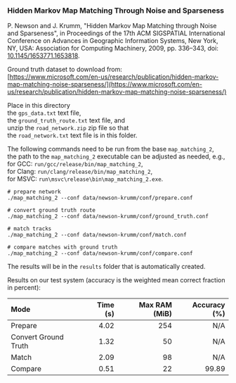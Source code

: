### Hidden Markov Map Matching Through Noise and Sparseness

P. Newson and J. Krumm, "Hidden Markov Map Matching through Noise and Sparseness", in Proceedings of the 17th ACM
SIGSPATIAL International Conference on Advances in Geographic Information Systems, New York, NY, USA: Association for
Computing Machinery, 2009, pp. 336–343, doi: [10.1145/1653771.1653818](https://dx.doi.org/10.1145%2F1653771.1653818).

Ground truth dataset to download from: \
[https://www.microsoft.com/en-us/research/publication/hidden-markov-map-matching-noise-sparseness/](https://www.microsoft.com/en-us/research/publication/hidden-markov-map-matching-noise-sparseness/)

Place in this directory \
the `gps_data.txt` text file, \
the `ground_truth_route.txt` text file, and \
unzip the `road_network.zip` zip file so that \
the `road_network.txt` text file is in this folder.

The following commands need to be run from the base `map_matching_2`, \
the path to the `map_matching_2` executable can be adjusted as needed, e.g., \
for GCC: `run/gcc/release/bin/map_matching_2`, \
for Clang: `run/clang/release/bin/map_matching_2`, \
for MSVC: `run\msvc\release\bin\map_matching_2.exe`.

```
# prepare network
./map_matching_2 --conf data/newson-krumm/conf/prepare.conf

# convert ground truth route
./map_matching_2 --conf data/newson-krumm/conf/ground_truth.conf

# match tracks
./map_matching_2 --conf data/newson-krumm/conf/match.conf

# compare matches with ground truth
./map_matching_2 --conf data/newson-krumm/conf/compare.conf
```

The results will be in the `results` folder that is automatically created.

Results on our test system (accuracy is the weighted mean correct fraction in percent):

| Mode                 | Time (s) | Max RAM (MiB) | Accuracy (%) |
|:---------------------|---------:|--------------:|-------------:|
| Prepare              |     4.02 |           254 |          N/A |
| Convert Ground Truth |     1.32 |            50 |          N/A |
| Match                |     2.09 |            98 |          N/A |
| Compare              |     0.51 |            22 |        99.89 |
